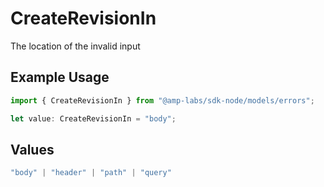 # CreateRevisionIn

The location of the invalid input

## Example Usage

```typescript
import { CreateRevisionIn } from "@amp-labs/sdk-node/models/errors";

let value: CreateRevisionIn = "body";
```

## Values

```typescript
"body" | "header" | "path" | "query"
```